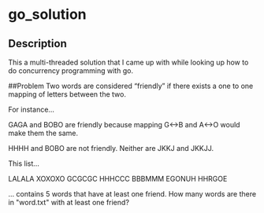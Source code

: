 # go_solution
## Description
This a multi-threaded solution that I came up with while looking up how to do concurrency programming with go.

##Problem
Two words are considered “friendly” if there exists a one to one mapping of letters between the two.

For instance…

GAGA and BOBO are friendly because mapping G<->B and A<->O would make them the same.

HHHH and BOBO are not friendly. Neither are JKKJ and JKKJJ.

This list…

LALALA
XOXOXO
GCGCGC
HHHCCC
BBBMMM
EGONUH
HHRGOE

… contains 5 words that have at least one friend. How many words are there in "word.txt" with at least one friend?
